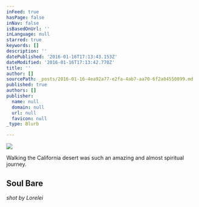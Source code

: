 ```yaml
---
inFeed: true
hasPage: false
inNav: false
isBasedOnUrl: ''
inLanguage: null
starred: true
keywords: []
description: ''
datePublished: '2016-01-16T17:13:43.153Z'
dateModified: '2016-01-16T17:13:42.770Z'
title: ''
author: []
sourcePath: _posts/2016-01-16-4ea92a77-e2fa-4ab7-aa70-6f2a04550899.md
published: true
authors: []
publisher:
  name: null
  domain: null
  url: null
  favicon: null
_type: Blurb

---
```

![](https://s3-us-west-2.amazonaws.com/the-grid-img/p/20fe435cca719636e70384387bf9c9bf8488c810.jpg)

Walking the California desert was such an amazing and almost spiritual journey.

## Soul Bare

_shot by Lorelei_
